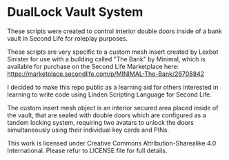 # DualLock Vault System
These scripts were created to control interior double doors inside of a bank vault in Second Life for roleplay purposes. 

These scripts are very specific to a custom mesh insert created by Lexbot Sinister for use with a building called "The Bank" by Minimal, which is available for purchase on the Second Life Marketplace here: https://marketplace.secondlife.com/p/MINIMAL-The-Bank/26708842

I decided to make this repo public as a learning aid for others interested in learning to write code using Linden Scripting Language for Second Life.

The custom insert mesh object is an interior secured area placed inside of the vault, that are sealed with double doors which are configured as a tandem locking system, requiring two avatars to unlock the doors simultaneously using their individual key cards and PINs.

This work is licensed under Creative Commons Attribution-Sharealike 4.0 International. Please refur to LICENSE file for full details.
